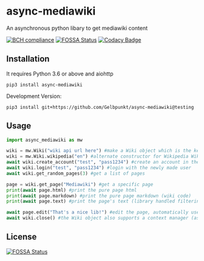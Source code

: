 # async-mediawiki
An asynchronous python libary to get mediawiki content

[![BCH compliance](https://bettercodehub.com/edge/badge/Gelbpunkt/async-mediawiki?branch=master)](https://bettercodehub.com/)
[![FOSSA Status](https://app.fossa.io/api/projects/git%2Bgithub.com%2FGelbpunkt%2Fasync-mediawiki.svg?type=shield)](https://app.fossa.io/projects/git%2Bgithub.com%2FGelbpunkt%2Fasync-mediawiki?ref=badge_shield)
[![Codacy Badge](https://api.codacy.com/project/badge/Grade/c9462231dd004787871d36aee74e4a2f)](https://www.codacy.com/app/Gelbpunkt/async-mediawiki?utm_source=github.com&amp;utm_medium=referral&amp;utm_content=Gelbpunkt/async-mediawiki&amp;utm_campaign=Badge_Grade)

## Installation

It requires Python 3.6 or above and aiohttp

`pip3 install async-mediawiki`

Development Version:

`pip3 install git+https://github.com/Gelbpunkt/async-mediawiki@testing`

## Usage
```python
import async_mediawiki as mw

wiki = mw.Wiki("wiki api url here") #make a Wiki object which is the key to the library
wiki = mw.Wiki.wikipedia("en") #alternate constructor for Wikipedia Wikis
await wiki.create_account("test", "pass1234") #create an account in the wiki
await wiki.login("test", "pass1234") #login with the newly made user
await wiki.get_random_pages(3) #get a list of pages

page = wiki.get_page("Mediawiki") #get a specific page
print(await page.html) #print the pure page html
print(await page.markdown) #print the pure page markdown (wiki code)
print(await page.text) #print the page's text (library handled filtering of the HTML)

await page.edit("That's a nice lib!") #edit the page, automatically uses the logged in user or anonymous
await wiki.close() #the Wiki object also supports a context manager (async with) to close automatically
```

## License
[![FOSSA Status](https://app.fossa.io/api/projects/git%2Bgithub.com%2FGelbpunkt%2Fasync-mediawiki.svg?type=large)](https://app.fossa.io/projects/git%2Bgithub.com%2FGelbpunkt%2Fasync-mediawiki?ref=badge_large)
